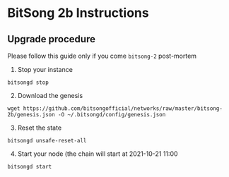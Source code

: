 # BitSong 2b Instructions

## Upgrade procedure

Please follow this guide only if you come `bitsong-2` post-mortem

1. Stop your instance
```
bitsongd stop
```

2. Download the genesis
```
wget https://github.com/bitsongofficial/networks/raw/master/bitsong-2b/genesis.json -O ~/.bitsongd/config/genesis.json
```

3. Reset the state
```
bitsongd unsafe-reset-all
```

4. Start your node (the chain will start at 2021-10-21 11:00
```
bitsongd start
```